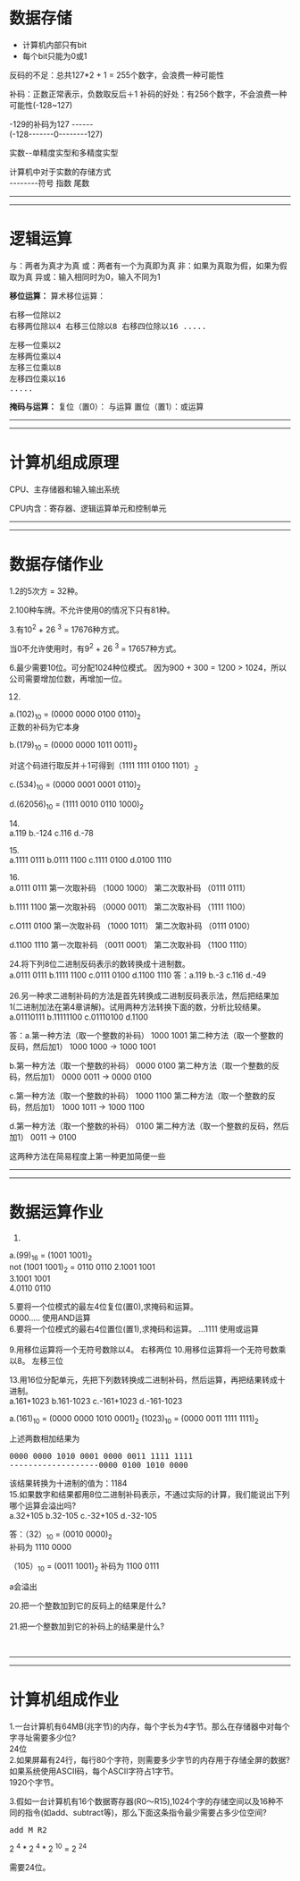 # 数据存储
- 计算机内部只有bit
- 每个bit只能为0或1


反码的不足：总共127*2 + 1 = 255个数字，会浪费一种可能性

补码：正数正常表示，负数取反后＋1
补码的好处：有256个数字，不会浪费一种可能性(-128~127)

-129的补码为127
------<br>(-128-------0--------127) 

实数--单精度实型和多精度实型

计算机中对于实数的存储方式<br>--------符号  指数   尾数

---

---

# 逻辑运算
与：两者为真才为真
或：两者有一个为真即为真
非：如果为真取为假，如果为假取为真
异或：输入相同时为0，输入不同为1   

**移位运算：**
算术移位运算：<pre>右移一位除以2
右移两位除以4
右移三位除以8
右移四位除以16
.....</pre>

<pre>左移一位乘以2
左移两位乘以4
左移三位乘以8
左移四位乘以16
.....</pre>


**掩码与运算：**
复位（置0）： 与运算
置位（置1）：或运算

---

---

# 计算机组成原理
CPU、主存储器和输入输出系统

CPU内含：寄存器、逻辑运算单元和控制单元

---

---

# 数据存储作业
1.2的5次方 = 32种。

2.100种车牌。不允许使用0的情况下只有81种。

3.有10<sup>2</sup> + 26 <sup>3</sup> = 17676种方式。

当0不允许使用时，有9<sup>2</sup> + 26 <sup>3</sup> = 17657种方式。

6.最少需要10位。可分配1024种位模式。 因为900 + 300 = 1200 > 1024，所以公司需要增加位数，再增加一位。


12.  
a.(102)<sub>10</sub> = (0000 0000 0100 0110)<sub>2</sub><br>正数的补码为它本身

b.(179)<sub>10</sub> = (0000 0000 1011 0011)<sub>2</sub>

对这个码进行取反并＋1可得到（1111 1111 0100 1101）<sub>2</sub>

c.(534)<sub>10</sub> = (0000 0001 0001 0110)<sub>2</sub> 

d.(62056)<sub>10</sub> = (1111 0010 0110 1000)<sub>2</sub> 

14.<br>
a.119
b.-124
c.116
d.-78

15.<br>
a.1111 0111
b.0111 1100
c.1111 0100
d.0100 1110

16.<br>
a.0111 0111
第一次取补码 （1000 1000）
第二次取补码 （0111 0111）

b.1111 1100
第一次取补码 （0000 0011）
第二次取补码 （1111 1100）

c.O111 0100
第一次取补码 （1000 1011）
第二次取补码 （0111 0100）

d.1100 1110
第一次取补码 （0011 0001）
第二次取补码 （1100 1110）

24.将下列8位二进制反码表示的数转换成十进制数。<br>
a.0111 0111 b.1111 1100 c.0111 0100 d.1100 1110
答：a.119 b.-3 c.116 d.-49
<br><br>
26.另一种求二进制补码的方法是首先转换成二进制反码表示法，然后把结果加1(二进制加法在第4章讲解)。试用两种方法转换下面的数，分析比较结果。<br>
a.01110111 b.11111100 c.01110100 d.1100

答：a.第一种方法（取一个整数的补码）
1000 1001
第二种方法（取一个整数的反码，然后加1）
1000 1000 -> 1000 1001

b.第一种方法（取一个整数的补码）
0000 0100
第二种方法（取一个整数的反码，然后加1）
0000 0011 -> 0000 0100

c.第一种方法（取一个整数的补码）
1000 1100
第二种方法（取一个整数的反码，然后加1）
1000 1011 -> 1000 1100

d.第一种方法（取一个整数的补码）
0100
第二种方法（取一个整数的反码，然后加1）
0011 -> 0100

这两种方法在简易程度上第一种更加简便一些

---

---

# 数据运算作业
1.
a.(99)<sub>16</sub> = (1001 1001)<sub>2</sub> <br>
not (1001 1001)<sub>2</sub> = 0110 0110
2.1001 1001  
3.1001 1001  
4.0110 0110

5.要将一个位模式的最左4位复位(置0),求掩码和运算。  
 0000.....  使用AND运算  <br>
6.要将一个位模式的最右4位置位(置1),求掩码和运算。
 ...1111 使用或运算   <br>   
9.用移位运算将一个无符号数除以4。
 右移两位
10.用移位运算将一个无符号数乘以8。
 左移三位
 
 13.用16位分配单元，先把下列数转换成二进制补码，然后运算，再把结果转成十进制。<br>
a.161+1023 b.161-1023 c.-161+1023 d.-161-1023

a.(161)<sub>10</sub> = (0000 0000 1010 0001)<sub>2</sub>
(1023)<sub>10</sub> = (0000 0011 1111 1111)<sub>2</sub>

上述两数相加结果为 <pre>0000 0000 1010 0001
 0000 0011 1111 1111
 -------------------0000 0100 1010 0000</pre>

该结果转换为十进制的值为：1184<br>
15.如果数字和结果都用8位二进制补码表示，不通过实际的计算，我们能说出下列哪个运算会溢出吗?<br>
a.32+105 b.32-105 c.-32+105 d.-32-105

答：（32）<sub>10</sub> = (0010 0000)<sub>2</sub> <br>补码为 1110 0000

（105）<sub>10</sub> = (0011 1001)<sub>2</sub> 补码为 1100 0111

a会溢出

20.把一个整数加到它的反码上的结果是什么?  
<br>
21.把一个整数加到它的补码上的结果是什么?
 
 <br>


---

---

# 计算机组成作业
1.一台计算机有64MB(兆字节)的内存，每个字长为4字节。那么在存储器中对每个字寻址需要多少位?<br>
24位<br>
2.如果屏幕有24行，每行80个字符，则需要多少字节的内存用于存储全屏的数据?如果系统使用ASCII码，每个ASCII字符占1字节。<br>
1920个字节。

3.假如一台计算机有16个数据寄存器(R0〜R15),1024个字的存储空间以及16种不同的指令(如add、subtract等)，那么下面这条指令最少需要占多少位空间?<br>
<pre>add M R2</pre>

2 <sup>4</sup> * 2 <sup>4</sup> * 2 <sup>10</sup> = 2 <sup>24</sup>

需要24位。